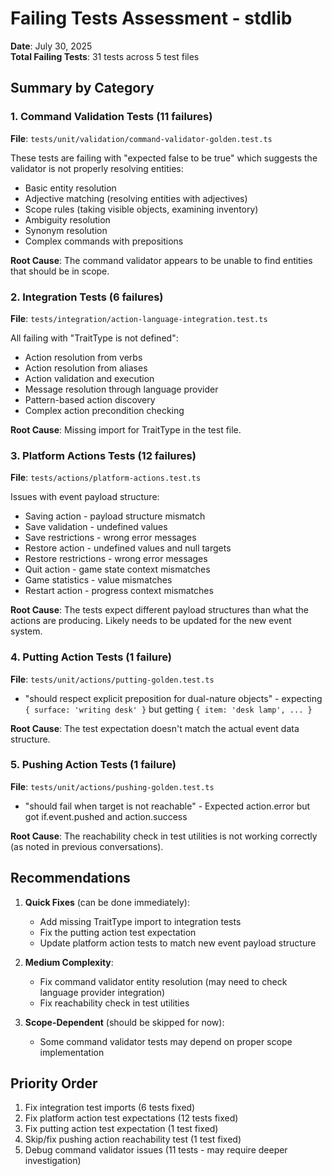 # Failing Tests Assessment - stdlib

**Date**: July 30, 2025  
**Total Failing Tests**: 31 tests across 5 test files

## Summary by Category

### 1. Command Validation Tests (11 failures)
**File**: `tests/unit/validation/command-validator-golden.test.ts`

These tests are failing with "expected false to be true" which suggests the validator is not properly resolving entities:
- Basic entity resolution
- Adjective matching (resolving entities with adjectives)
- Scope rules (taking visible objects, examining inventory)
- Ambiguity resolution
- Synonym resolution
- Complex commands with prepositions

**Root Cause**: The command validator appears to be unable to find entities that should be in scope.

### 2. Integration Tests (6 failures)
**File**: `tests/integration/action-language-integration.test.ts`

All failing with "TraitType is not defined":
- Action resolution from verbs
- Action resolution from aliases
- Action validation and execution
- Message resolution through language provider
- Pattern-based action discovery
- Complex action precondition checking

**Root Cause**: Missing import for TraitType in the test file.

### 3. Platform Actions Tests (12 failures)
**File**: `tests/actions/platform-actions.test.ts`

Issues with event payload structure:
- Saving action - payload structure mismatch
- Save validation - undefined values
- Save restrictions - wrong error messages
- Restore action - undefined values and null targets
- Restore restrictions - wrong error messages
- Quit action - game state context mismatches
- Game statistics - value mismatches
- Restart action - progress context mismatches

**Root Cause**: The tests expect different payload structures than what the actions are producing. Likely needs to be updated for the new event system.

### 4. Putting Action Tests (1 failure)
**File**: `tests/unit/actions/putting-golden.test.ts`

- "should respect explicit preposition for dual-nature objects" - expecting `{ surface: 'writing desk' }` but getting `{ item: 'desk lamp', ... }`

**Root Cause**: The test expectation doesn't match the actual event data structure.

### 5. Pushing Action Tests (1 failure)
**File**: `tests/unit/actions/pushing-golden.test.ts`

- "should fail when target is not reachable" - Expected action.error but got if.event.pushed and action.success

**Root Cause**: The reachability check in test utilities is not working correctly (as noted in previous conversations).

## Recommendations

1. **Quick Fixes** (can be done immediately):
   - Add missing TraitType import to integration tests
   - Fix the putting action test expectation
   - Update platform action tests to match new event payload structure

2. **Medium Complexity**:
   - Fix command validator entity resolution (may need to check language provider integration)
   - Fix reachability check in test utilities

3. **Scope-Dependent** (should be skipped for now):
   - Some command validator tests may depend on proper scope implementation

## Priority Order

1. Fix integration test imports (6 tests fixed)
2. Fix platform action test expectations (12 tests fixed)
3. Fix putting action test expectation (1 test fixed)
4. Skip/fix pushing action reachability test (1 test fixed)
5. Debug command validator issues (11 tests - may require deeper investigation)